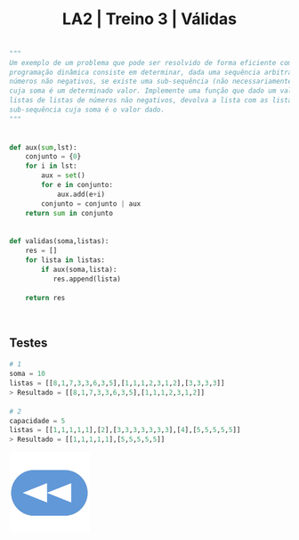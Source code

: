 <h1 style="text-align: center;">LA2 | Treino 3 | Válidas</h1>

```Python

"""
Um exemplo de um problema que pode ser resolvido de forma eficiente com 
programação dinâmica consiste em determinar, dada uma sequência arbitrária de 
números não negativos, se existe uma sub-sequência (não necessariamente contígua) 
cuja soma é um determinado valor. Implemente uma função que dado um valor e uma
listas de listas de números não negativos, devolva a lista com as listas com uma
sub-sequência cuja soma é o valor dado.
"""


def aux(sum,lst):
    conjunto = {0}
    for i in lst:
        aux = set()
        for e in conjunto:
            aux.add(e+i)
        conjunto = conjunto | aux
    return sum in conjunto
    

def validas(soma,listas):
    res = []
    for lista in listas:
        if aux(soma,lista):
           res.append(lista) 
    
    return res

```


<br>


## Testes

```Python
# 1
soma = 10
listas = [[8,1,7,3,3,6,3,5],[1,1,1,2,3,1,2],[3,3,3,3]]
> Resultado = [[8,1,7,3,3,6,3,5],[1,1,1,2,3,1,2]]

# 2
capacidade = 5
listas = [[1,1,1,1,1],[2],[3,3,3,3,3,3,3],[4],[5,5,5,5,5]]
> Resultado = [[1,1,1,1,1],[5,5,5,5,5]]
```

[![retroceder](https://raw.githubusercontent.com/David81820/Recursos-LCC/main/Rewind.png)](https://david81820.github.io/Recursos-LCC/2ano/2sem/LA2/codigo)
